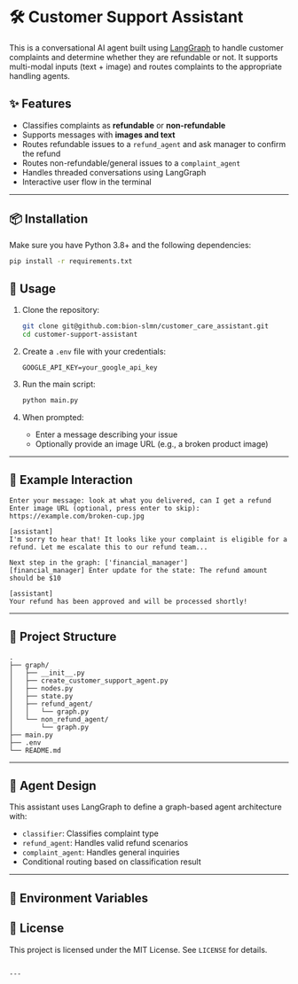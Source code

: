 
# 🛠️ Customer Support Assistant

This is a conversational AI agent built using [LangGraph](https://docs.langchain.com/langgraph/) to handle customer complaints and determine whether they are refundable or not. It supports multi-modal inputs (text + image) and routes complaints to the appropriate handling agents.

## ✨ Features

- Classifies complaints as **refundable** or **non-refundable**
- Supports messages with **images and text**
- Routes refundable issues to a `refund_agent` and ask manager to confirm the refund
- Routes non-refundable/general issues to a `complaint_agent`
- Handles threaded conversations using LangGraph
- Interactive user flow in the terminal

---

## 📦 Installation

Make sure you have Python 3.8+ and the following dependencies:

```bash
pip install -r requirements.txt

````


## 🚀 Usage

1. Clone the repository:

   ```bash
   git clone git@github.com:bion-slmn/customer_care_assistant.git
   cd customer-support-assistant
   ```

2. Create a `.env` file with your credentials:

   ```env
   GOOGLE_API_KEY=your_google_api_key

   ```

3. Run the main script:

   ```bash
   python main.py
   ```

4. When prompted:

   * Enter a message describing your issue
   * Optionally provide an image URL (e.g., a broken product image)

---

## 🧠 Example Interaction

```text
Enter your message: look at what you delivered, can I get a refund
Enter image URL (optional, press enter to skip): https://example.com/broken-cup.jpg

[assistant]
I'm sorry to hear that! It looks like your complaint is eligible for a refund. Let me escalate this to our refund team...

Next step in the graph: ['financial_manager']
[financial_manager] Enter update for the state: The refund amount should be $10

[assistant]
Your refund has been approved and will be processed shortly!
```

---

## 🧩 Project Structure

```text
.
├── graph/
│   ├── __init__.py
│   ├── create_customer_support_agent.py
│   ├── nodes.py
│   ├── state.py
│   ├── refund_agent/
│   │   └── graph.py
│   └── non_refund_agent/
│       └── graph.py
├── main.py
├── .env
└── README.md
```

---

## 🤖 Agent Design

This assistant uses LangGraph to define a graph-based agent architecture with:

* `classifier`: Classifies complaint type
* `refund_agent`: Handles valid refund scenarios
* `complaint_agent`: Handles general inquiries
* Conditional routing based on classification result

---

## 🔐 Environment Variables


## 📄 License

This project is licensed under the MIT License. See `LICENSE` for details.

```

---

